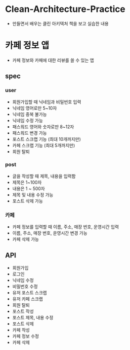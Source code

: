 # Clean-Architecture-Practice

- 만들면서 배우는 클린 아키텍처 책을 보고 실습한 내용

# 카페 정보 앱 
- 카페 정보와 카페에 대한 리뷰를 쓸 수 있는 앱

## spec

### user
- 회원가입할 때 닉네임과 비밀번호 입력
- 닉네임 영어로만 5~10자
- 닉네임 중복 불가능
- 닉네임 수정 가능
- 패스워드 영어와 숫자로만 8~12자
- 패스워드 변경 가능
- 포스트 스크랩 기능 (최대 10개까지만)
- 카페 스크랩 기능 (최대 5개까지만)
- 회원 탈퇴

### post
- 글을 작성할 때 제목, 내용을 입력함
- 제목은 1~100자
- 내용은 1 ~ 500자
- 제목 및 내용 수정 가능
- 포스트 삭제 가능

### 카페
- 카페 정보를 입력할 때 이름, 주소, 매장 번호, 운영시간 입력
- 이름, 주소, 매장 번호, 운영시간 변경 가능
- 카페 삭제 가능 

## API
- 회원가입
- 로그인
- 닉네임 수정
- 비밀번호 수정
- 유저 포스트 스크랩
- 유저 카페 스크랩
- 회원 탈퇴
- 포스트 작성
- 포스트 제목, 내용 수정
- 포스트 삭제
- 카페 작성
- 카페 정보 수정
- 카페 삭제
